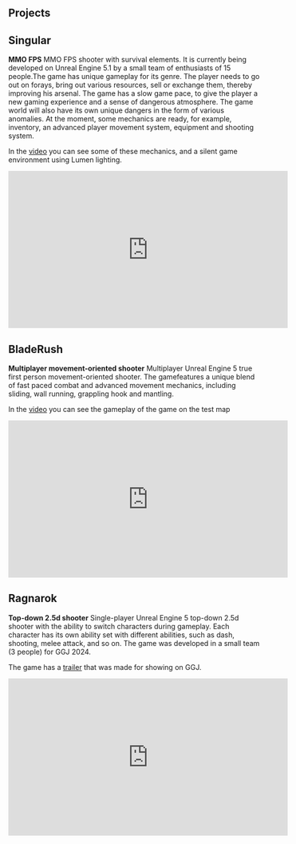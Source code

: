 ## Projects

## Singular
**MMO FPS**
MMO FPS shooter with survival elements. It is currently being developed on Unreal Engine 5.1 by a small team of enthusiasts of 15 people.The game has unique gameplay for its genre. The player needs to go out on forays, bring out various resources, sell or exchange them, thereby improving his arsenal. The game has a slow game pace, to give the player a new gaming experience and a sense of dangerous atmosphere. The game world will also have its own unique dangers in the form of various anomalies.
At the moment, some mechanics are ready, for example, inventory, an advanced player movement system, equipment and shooting system. 

In the [video](https://www.youtube.com/watch?v=1GTHwwbHPJo) you can see some of these mechanics, and a silent game environment using Lumen lighting.
<iframe width="560" height="315" src="https://www.youtube.com/embed/1GTHwwbHPJo?si=NqbSnwLb_niKMXGk" title="YouTube video player" frameborder="0" allow="accelerometer; autoplay; clipboard-write; encrypted-media; gyroscope; picture-in-picture; web-share" referrerpolicy="strict-origin-when-cross-origin" allowfullscreen></iframe>


## BladeRush
**Multiplayer movement-oriented shooter**
Multiplayer Unreal Engine 5 true first person movement-oriented shooter. The gamefeatures a unique blend of fast paced combat and advanced movement mechanics, including sliding, wall running, grappling hook and mantling. 

In the [video]((https://www.youtube.com/watch?v=PdZ3-M2tONg)) you can see the gameplay of the game on the test map
<iframe width="560" height="315" src="https://www.youtube.com/embed/PdZ3-M2tONg?si=vr7POPdtBobjOoDE" title="YouTube video player" frameborder="0" allow="accelerometer; autoplay; clipboard-write; encrypted-media; gyroscope; picture-in-picture; web-share" referrerpolicy="strict-origin-when-cross-origin" allowfullscreen></iframe>

## Ragnarok
**Top-down 2.5d shooter**
Single-player Unreal Engine 5 top-down 2.5d shooter with the ability to switch characters during gameplay. Each character has its own ability set with different abilities, such as dash, shooting, melee attack, and so on. The game was developed in a small team (3 people) for GGJ 2024.

The game has a [trailer](https://www.youtube.com/watch?v=pyzRDPoQipQ) that was made for showing on GGJ.
<iframe width="560" height="315" src="https://www.youtube.com/embed/pyzRDPoQipQ?si=QSBQud4SW3GtbU_T" title="YouTube video player" frameborder="0" allow="accelerometer; autoplay; clipboard-write; encrypted-media; gyroscope; picture-in-picture; web-share" referrerpolicy="strict-origin-when-cross-origin" allowfullscreen></iframe>
